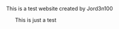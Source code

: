 <html>
 <body>
  <p>This is a test website created by Jord3n100</p>
  <ul>
  <l>This is just a test</l>
</ul>
 </body>
</html>

